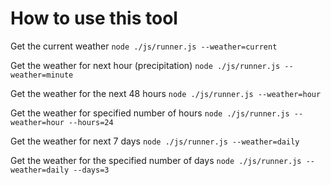 # How to use this tool

Get the current weather
`node ./js/runner.js --weather=current`

Get the weather for next hour (precipitation)
`node ./js/runner.js --weather=minute`

Get the weather for the next 48 hours
`node ./js/runner.js --weather=hour`

Get the weather for specified number of hours
`node ./js/runner.js --weather=hour --hours=24`

Get the weather for next 7 days
`node ./js/runner.js --weather=daily`

Get the weather for the specified number of days
`node ./js/runner.js --weather=daily --days=3`